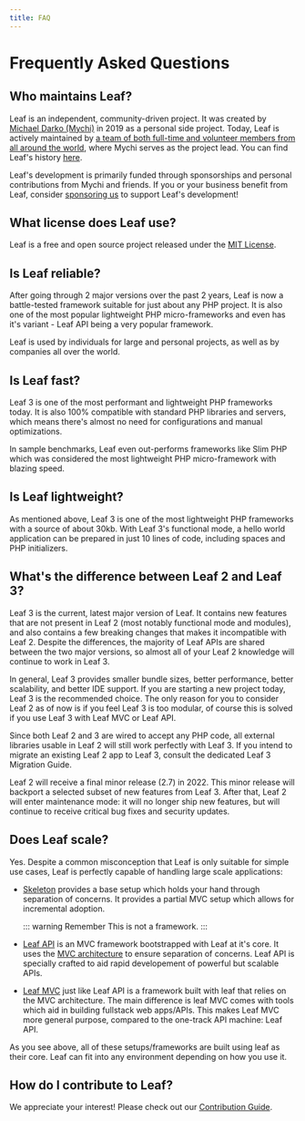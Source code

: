 ```yaml
---
title: FAQ
---
```


# Frequently Asked Questions

## Who maintains Leaf?

Leaf is an independent, community-driven project. It was created by [Michael Darko (Mychi)](https://github.com/mychidarko) in 2019 as a personal side project. Today, Leaf is actively maintained by [a team of both full-time and volunteer members from all around the world](/community/team), where Mychi serves as the project lead. You can find Leaf's history [here](/community/history).

Leaf's development is primarily funded through sponsorships and personal contributions from Mychi and friends. If you or your business benefit from Leaf, consider [sponsoring us](/support/) to support Leaf's development!

## What license does Leaf use?

Leaf is a free and open source project released under the [MIT License](https://opensource.org/licenses/MIT).

## Is Leaf reliable?

After going through 2 major versions over the past 2 years, Leaf is now a battle-tested framework suitable for just about any PHP project. It is also one of the most popular lightweight PHP micro-frameworks and even has it's variant - Leaf API being a very popular framework.

Leaf is used by individuals for large and personal projects, as well as by companies all over the world.

## Is Leaf fast?

Leaf 3 is one of the most performant and lightweight PHP frameworks today. It is also 100% compatible with standard PHP libraries and servers, which means there's almost no need for configurations and manual optimizations.

In sample benchmarks, Leaf even out-performs frameworks like Slim PHP which was considered the most lightweight PHP micro-framework with blazing speed.

## Is Leaf lightweight?

As mentioned above, Leaf 3 is one of the most lightweight PHP frameworks with a source of about 30kb. With Leaf 3's functional mode, a hello world application can be prepared in just 10 lines of code, including spaces and PHP initializers.

## What's the difference between Leaf 2 and Leaf 3?

Leaf 3 is the current, latest major version of Leaf. It contains new features that are not present in Leaf 2 (most notably functional mode and modules), and also contains a few breaking changes that makes it incompatible with Leaf 2. Despite the differences, the majority of Leaf APIs are shared between the two major versions, so almost all of your Leaf 2 knowledge will continue to work in Leaf 3.

In general, Leaf 3 provides smaller bundle sizes, better performance, better scalability, and better IDE support. If you are starting a new project today, Leaf 3 is the recommended choice. The only reason for you to consider Leaf 2 as of now is if you feel Leaf 3 is too modular, of course this is solved if you use Leaf 3 with Leaf MVC or Leaf API.

Since both Leaf 2 and 3 are wired to accept any PHP code, all external libraries usable in Leaf 2 will still work perfectly with Leaf 3. If you intend to migrate an existing Leaf 2 app to Leaf 3, consult the dedicated Leaf 3 Migration Guide.

Leaf 2 will receive a final minor release (2.7) in 2022. This minor release will backport a selected subset of new features from Leaf 3. After that, Leaf 2 will enter maintenance mode: it will no longer ship new features, but will continue to receive critical bug fixes and security updates.

## Does Leaf scale?

Yes. Despite a common misconception that Leaf is only suitable for simple use cases, Leaf is perfectly capable of handling large scale applications:

- [Skeleton](https://skeleton.leafphp.dev) provides a base setup which holds your hand through separation of concerns. It provides a partial MVC setup which allows for incremental adoption.

  ::: warning Remember
  This is not a framework.
  :::

- [Leaf API](https://api.leafphp.dev) is an MVC framework bootstrapped with Leaf at it's core. It uses the [MVC architecture](https://towardsdatascience.com/everything-you-need-to-know-about-mvc-architecture-3c827930b4c1) to ensure separation of concerns. Leaf API is specially crafted to aid rapid developement of powerful but scalable APIs.

- [Leaf MVC](https://mvc.leafphp.dev) just like Leaf API is a framework built with leaf that relies on the MVC architecture. The main difference is leaf MVC comes with tools which aid in building fullstack web apps/APIs. This makes Leaf MVC more general purpose, compared to the one-track API machine: Leaf API.

As you see above, all of these setups/frameworks are built using leaf as their core. Leaf can fit into any environment depending on how you use it.

## How do I contribute to Leaf?

We appreciate your interest! Please check out our [Contribution Guide](/community/contributing).

<!-- ## What's the difference between Leaf 2 and Leaf 3?

Please refer to the [dedicated Leaf 2 vs. Leaf 3 FAQ](./v2-faq). -->

<!-- ## TODO How does Leaf compare to Laravel? -->

<!-- ## TODO How does Leaf compare to Slim? -->
